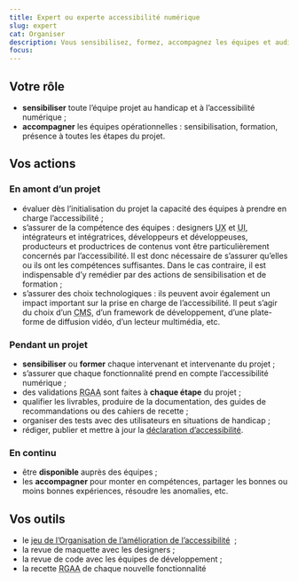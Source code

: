 ```yaml
---
title: Expert ou experte accessibilité numérique
slug: expert
cat: Organiser
description: Vous sensibilisez, formez, accompagnez les équipes et auditez les sites et applications web
focus:
---
```


## Votre rôle

* **sensibiliser** toute l’équipe projet au handicap et à l’accessibilité numérique ;
* **accompagner** les équipes opérationnelles : sensibilisation, formation, présence à toutes les étapes du projet.

## Vos actions 

### En amont d’un projet

* évaluer dès l’initialisation du projet la capacité des équipes à prendre en charge l’accessibilité ;
* s’assurer de la compétence des équipes : designers <abbr title="User experience" lang="en">UX</abbr> et <abbr title="User interface" lang="en">UI</abbr>, intégrateurs et intégratrices, développeurs et développeuses, producteurs et productrices de contenus vont être particulièrement concernés par l’accessibilité. Il est donc nécessaire de s’assurer qu’elles ou ils ont les compétences suffisantes. Dans le cas contraire, il est indispensable d’y remédier par des actions de sensibilisation et de formation ;
* s’assurer des choix technologiques : ils peuvent avoir également un impact important sur la prise en charge de l’accessibilité. Il peut s’agir du choix d’un <abbr title="Système de gestion de contenu">CMS</abbr>, d’un framework de développement, d’une plate-forme de diffusion vidéo, d’un lecteur multimédia, etc. 

### Pendant un projet

* **sensibiliser** ou **former** chaque intervenant et intervenante du projet ;
* s’assurer que chaque fonctionnalité prend en compte l’accessibilité numérique ;
* des validations <abbr title="Référentiel général d’amélioration de l’accessibilité">RGAA</abbr> sont faites à **chaque étape** du projet ;
* qualifier les livrables, produire de la documentation, des guides de recommandations ou des cahiers de recette ;
* organiser des tests avec des utilisateurs en situations de handicap ;
* rédiger, publier et mettre à jour la [déclaration d’accessibilité](/outils/exemple-declaration-acessibilite/).

### En continu

* être **disponible** auprès des équipes ;
* les **accompagner** pour monter en compétences, partager les bonnes ou moins bonnes expériences, résoudre les anomalies, etc.

## Vos outils

* le [jeu de l’Organisation de l’amélioration de l’accessibilité](../../jeu-de-oaa/)  ;
* la revue de maquette avec les designers ;
* la revue de code avec les équipes de développement ;
* la recette <abbr title="Référentiel général d’amélioration de l’accessibilité">RGAA</abbr> de chaque nouvelle fonctionnalité
